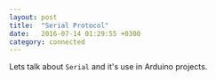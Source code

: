 ```yaml
---
layout: post
title:  "Serial Protocol"
date:   2016-07-14 01:29:55 +0300
category: connected
---
```


Lets talk about `Serial` and it's use in Arduino projects.